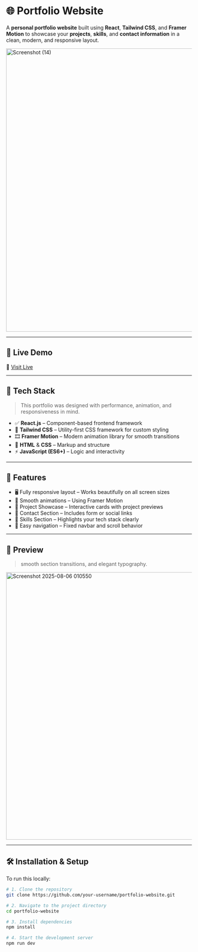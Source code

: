 # 🌐 Portfolio Website

A **personal portfolio website** built using **React**, **Tailwind CSS**, and **Framer Motion** to showcase your **projects**, **skills**, and **contact information** in a clean, modern, and responsive layout.

<img width="1366" height="768" alt="Screenshot (14)" src="https://github.com/user-attachments/assets/ecb723dc-2145-44ee-8aae-c70363db0cac" />

---

## 🚀 Live Demo

🔗 [Visit Live ](https://engr-mohsin-portfolio.netlify.app)

---

## 🧰 Tech Stack

> This portfolio was designed with performance, animation, and responsiveness in mind.

- ✅ **React.js** – Component-based frontend framework
- 🎨 **Tailwind CSS** – Utility-first CSS framework for custom styling
- 🎞️ **Framer Motion** – Modern animation library for smooth transitions
- 🧱 **HTML** & **CSS** – Markup and structure
- ⚡ **JavaScript (ES6+)** – Logic and interactivity

---

## 📌 Features

- 🖥️ Fully responsive layout – Works beautifully on all screen sizes
- 🎥 Smooth animations – Using Framer Motion
- 🧠 Project Showcase – Interactive cards with project previews
- 📇 Contact Section – Includes form or social links
- 🧾 Skills Section – Highlights your tech stack clearly
- 🧭 Easy navigation – Fixed navbar and scroll behavior

---

## 📸 Preview

> smooth section transitions, and elegant typography.
<img width="728" height="725" alt="Screenshot 2025-08-06 010550" src="https://github.com/user-attachments/assets/c93dbc35-6525-4065-95e0-989939c13b6f" />


---

## 🛠️ Installation & Setup

To run this locally:

```bash
# 1. Clone the repository
git clone https://github.com/your-username/portfolio-website.git

# 2. Navigate to the project directory
cd portfolio-website

# 3. Install dependencies
npm install

# 4. Start the development server
npm run dev
